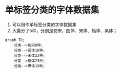 # 单标签分类的字体数据集
1. 可以用作单标签分类的字体数据集
2. 大类分了5种，分别是仿宋、圆体、宋体、楷体、黑体；


```mermaid
graph TD;
    分类-->仿宋8种;
    分类-->圆体18种;
    分类-->宋体23种;
    分类-->楷体23种;
    分类-->黑体19种;
```
